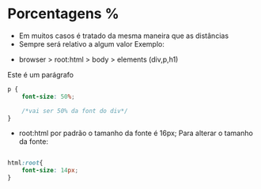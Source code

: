 # Porcentagens %

* Em muitos casos é tratado da mesma maneira que as distâncias <length>
* Sempre será relativo a algum valor
Exemplo:
- browser > root:html > body > elements (div,p,h1)

<div>
    <p>Este é um parágrafo</p>
</div>

```css
p {
    font-size: 50%;

    /*vai ser 50% da font do div*/
}
``` 
* root:html por padrão o tamanho da fonte é 16px;
Para alterar o tamanho da fonte:

```css

html:root{
    font-size: 14px;
}

```


